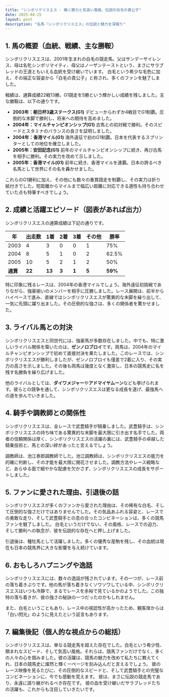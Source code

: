 ```yaml
---
title: "シンボリクリスエス - 瞬く脚力と気高い風格、伝説の白毛の貴公子"
date: 2025-04-25
layout: post
description: "名馬『シンボリクリスエス』の伝説と魅力を深堀り"
---
```


## 1. 馬の概要（血統、戦績、主な勝鞍）

シンボリクリスエスは、2001年生まれの白毛の競走馬。父はサンデーサイレンス、母は名牝シンボリマイティ、母父はノーザンテーストという、まさにサラブレッドの王道ともいえる血統を受け継いでいます。  白毛という希少な毛色に加え、その端正な容姿から「白毛の貴公子」と称され、多くのファンを魅了しました。

戦績は、通算成績22戦13勝。G1競走を5勝という輝かしい成績を残しました。主な勝鞍は、以下の通りです。

* **2003年：朝日杯3歳ステークス(G1)**  デビューからわずか4戦目でG1制覇。圧倒的な末脚で勝利し、将来への期待を高めました。
* **2004年：マイルチャンピオンシップ(G1)**  古馬との初対戦で勝利。そのスピードとスタミナのバランスの良さを証明しました。
* **2004年：香港マイル(G1)**  海外遠征で初のG1制覇。日本を代表するスプリンターとしての地位を確立しました。
* **2005年：安田記念(G1)**  前年のマイルチャンピオンシップに続き、再び古馬を相手に勝利。その実力を改めて示しました。
* **2005年：香港マイル(G1)**  前年に続き、香港マイルを連覇。日本の誇るべき名馬として世界にその名を轟かせました。

これらのG1勝利に加え、その他にも数々の重賞競走を制覇し、その実力は折り紙付きでした。短距離からマイルまで幅広い距離に対応できる適性も持ち合わせていた点も特筆すべきでしょう。


## 2. 成績と活躍エピソード（図表があれば出力）

シンボリクリスエスの通算成績は下記の通りです。

| 年 | 出走数 | 1着 | 2着 | 3着 | その他 | 勝率 |
|---|---|---|---|---|---|---|
| 2003 | 4 | 3 | 0 | 0 | 1 | 75% |
| 2004 | 8 | 5 | 1 | 0 | 2 | 62.5% |
| 2005 | 10 | 5 | 2 | 1 | 2 | 50% |
| **通算** | **22** | **13** | **3** | **1** | **5** | **59%** |


特に印象に残るレースは、2004年の香港マイルでしょう。海外遠征初挑戦でありながら、強豪揃いのメンバーを相手に圧勝しました。レース展開は、前半からハイペースで進み、直線ではシンボリクリスエスが驚異的な末脚を繰り出して、一気に先頭に躍り出ました。その圧倒的な強さは、多くの関係者を驚かせました。


## 3. ライバル馬との対決

シンボリクリスエスと同世代には、強豪馬が多数存在しました。中でも、特に激しいライバル関係を築いたのは、**ゼンノロブロイ**です。両馬は、2004年のマイルチャンピオンシップで初めて直接対決を果たしました。このレースでは、シンボリクリスエスが勝利しましたが、ゼンノロブロイも僅差で2着に入り、その実力の高さを示しました。その後も両馬は幾度となく激突し、日本の競馬史に名を残す名勝負を繰り広げました。

他のライバルとしては、**ダイワメジャー**や**アドマイヤムーン**なども挙げられます。彼らとの競争を通して、シンボリクリスエスは更なる成長を遂げ、最強馬への道を歩んでいきました。


## 4. 騎手や調教師との関係性

シンボリクリスエスは、全レースで武豊騎手が騎乗しました。武豊騎手は、シンボリクリスエスの持ち味である驚異的な末脚を最大限に引き出す名手でした。両者の信頼関係は厚く、シンボリクリスエスの活躍の裏には、武豊騎手の卓越した騎乗技術と、馬との深い絆があったと言えるでしょう。

調教師は、池江泰郎調教師でした。池江調教師は、シンボリクリスエスの能力を的確に判断し、その才能を最大限に開花させました。調教方法やレース戦略など、あらゆる面で細やかな配慮を欠かさず、シンボリクリスエスの成長をサポートしました。


## 5. ファンに愛された理由、引退後の話

シンボリクリスエスが多くのファンから愛された理由は、その稀有な白毛、そして圧倒的な強さだけではありませんでした。その気品あふれる容姿と、レースでの勇敢な走り、そして武豊騎手との息の合ったコンビネーションは、多くの競馬ファンを魅了しました。  白毛というだけでない、その風格、レースでの迫力、そして勝利への執念が、彼を伝説的な存在へと押し上げました。

引退後は、種牡馬として活躍しました。多くの優秀な産駒を残し、その血統は現在も日本の競馬界に大きな影響を与え続けています。


## 6. おもしろハプニングや逸話

シンボリクリスエスには、数々の逸話が残されています。その一つが、レース前の落ち着きぶりです。他の馬が落ち着きなくソワソワしている中、シンボリクリスエスはいつも冷静で、まるでレースを余裕で見ているかのようでした。この独特の落ち着きが、彼の強さの秘訣の一つだったのかもしれません。

また、白毛ということもあり、レース中の視認性が高かったため、観客席からは「白い閃光」のように見えたという証言もあります。


## 7. 編集後記（個人的な視点からの総括）

シンボリクリスエスは、単なる競走馬を超えた存在でした。白毛という希少性、類まれなスピード、そして気高い風格。それらは、競馬ファンだけでなく、多くの人々の心を掴みました。彼の活躍は、競馬の魅力を改めて私たちに教えてくれ、日本の競馬史に燦然と輝く一ページを刻み込んだと言えるでしょう。  彼のレース映像を見るたびに、その圧倒的なスピードと、そして武豊騎手との完璧なコンビネーションに、今でも感動を覚えます。  彼は、まさに伝説の競走馬であり、永遠に語り継がれるべき存在です。  彼の血を受け継いだサラブレッドたちの活躍も、これからも注目していきたいです。
